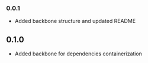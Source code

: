### 0.0.1
- Added backbone structure and updated README

## 0.1.0
- Added backbone for dependencies containerization


